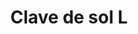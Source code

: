 ---
title: Clave de sol L
date: 
draft: false

# descripcion
description : Aros colgantes en plata 925.

materials: Plata 925

color: 

dimensions: Largo 4,00 cm

code: 01-01-1042

type: "Aros"

categories: []

price: $4.620,00

price_eftvo: $3.930,00

# Images
# first image will be shown in the product page
images:
  # - image: "images/path_to_image"
  # La ubicacion de las imagenes es imagenes/Aros/Aros.Colgantes/01-01-1042-clave-de-sol-l
  - image: "./images/aros/colgantes/01-01-1042-clave-de-sol-l.jpg"
---